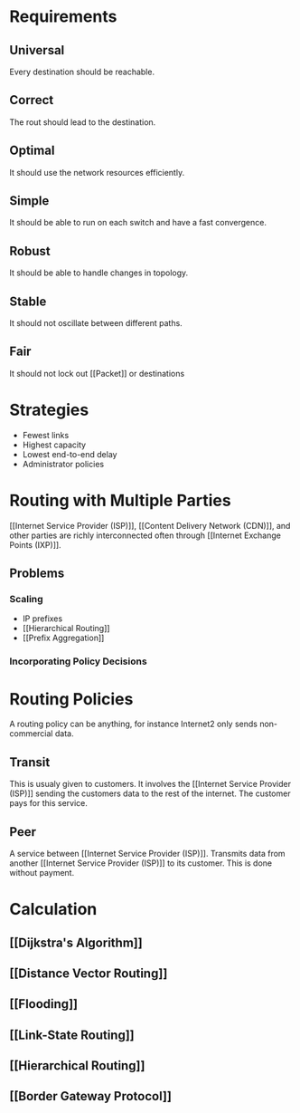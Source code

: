 # Requirements
## Universal
Every destination should be reachable.
## Correct
The rout should lead to the destination.
## Optimal
It should use the network resources efficiently.
## Simple
It should be able to run on each switch and have a fast convergence.
## Robust
It should be able to handle changes in topology.
## Stable
It should not oscillate between different paths.
## Fair
It should not lock out [[Packet]] or destinations
# Strategies
- Fewest links
- Highest capacity
- Lowest end-to-end delay
- Administrator policies
# Routing with Multiple Parties
[[Internet Service Provider (ISP)]], [[Content Delivery Network (CDN)]], and other parties are richly interconnected often through [[Internet Exchange Points (IXP)]].
## Problems
### Scaling
- IP prefixes
- [[Hierarchical Routing]]
- [[Prefix Aggregation]]
### Incorporating Policy Decisions
# Routing Policies
A routing policy can be anything, for instance Internet2 only sends non-commercial data.
## Transit
This is usualy given to customers. It involves the [[Internet Service Provider (ISP)]] sending the customers data to the rest of the internet. The customer pays for this service.
## Peer
A service between [[Internet Service Provider (ISP)]]. Transmits data from another [[Internet Service Provider (ISP)]] to its customer. This is done without payment.
# Calculation
## [[Dijkstra's Algorithm]]
## [[Distance Vector Routing]]
## [[Flooding]]
## [[Link-State Routing]]
## [[Hierarchical Routing]]
## [[Border Gateway Protocol]]
